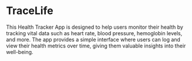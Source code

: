 # TraceLife
This Health Tracker App is designed to help users monitor their health by tracking vital data such as heart rate, blood pressure, hemoglobin levels, and more. The app provides a simple interface where users can log and view their health metrics over time, giving them valuable insights into their well-being.


